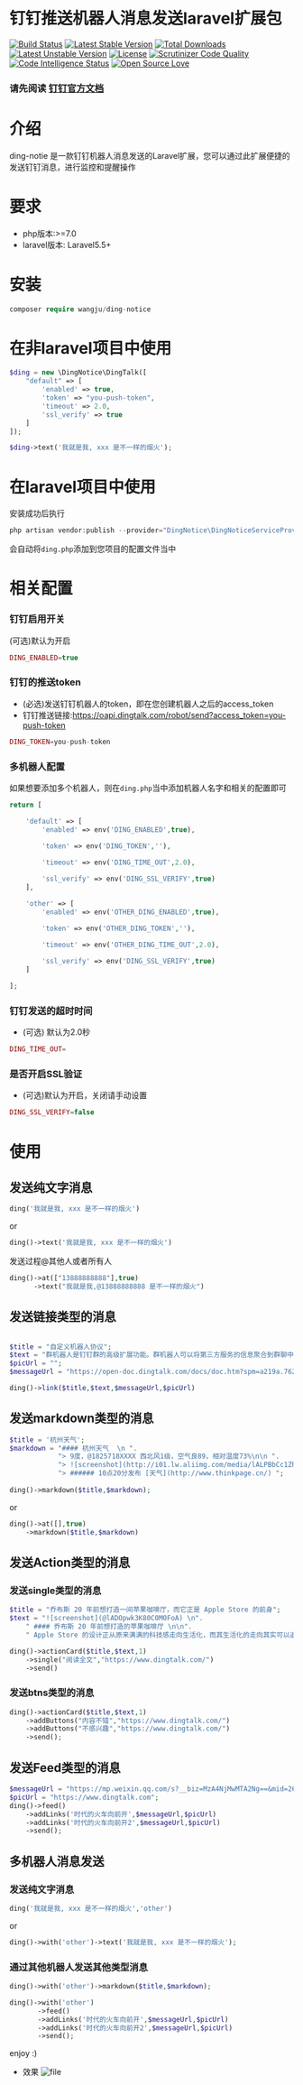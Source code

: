 # 钉钉推送机器人消息发送laravel扩展包

[![Build Status](https://travis-ci.org/wowiwj/ding-notice.svg?branch=master)](https://travis-ci.org/wowiwj/ding-notice)
[![Latest Stable Version](https://poser.pugx.org/wangju/ding-notice/v/stable)](https://packagist.org/packages/wangju/ding-notice)
[![Total Downloads](https://poser.pugx.org/wangju/ding-notice/downloads)](https://packagist.org/packages/wangju/ding-notice)
[![Latest Unstable Version](https://poser.pugx.org/wangju/ding-notice/v/unstable)](https://packagist.org/packages/wangju/ding-notice)
[![License](https://poser.pugx.org/wangju/ding-notice/license)](https://packagist.org/packages/wangju/ding-notice)
[![Scrutinizer Code Quality](https://scrutinizer-ci.com/g/wowiwj/ding-notice/badges/quality-score.png?b=master)](https://scrutinizer-ci.com/g/wowiwj/ding-notice/?branch=master)
[![Code Intelligence Status](https://scrutinizer-ci.com/g/wowiwj/ding-notice/badges/code-intelligence.svg?b=master)](https://scrutinizer-ci.com/code-intelligence)
[![Open Source Love](https://badges.frapsoft.com/os/v1/open-source.svg?v=103)](https://github.com/ellerbrock/open-source-badge/)   


### 请先阅读 [钉钉官方文档](https://open-doc.dingtalk.com/microapp/serverapi2/qf2nxq)


# 介绍
ding-notie 是一款钉钉机器人消息发送的Laravel扩展，您可以通过此扩展便捷的发送钉钉消息，进行监控和提醒操作

# 要求
- php版本:>=7.0
- laravel版本: Laravel5.5+


# 安装

```php
composer require wangju/ding-notice

```

# 在非laravel项目中使用
```php
$ding = new \DingNotice\DingTalk([
    "default" => [
        'enabled' => true,
        'token' => "you-push-token",
        'timeout' => 2.0,
        'ssl_verify' => true
    ]
]);

$ding->text('我就是我, xxx 是不一样的烟火');
```

# 在laravel项目中使用

安装成功后执行
```php
php artisan vendor:publish --provider="DingNotice\DingNoticeServiceProvider"

```
会自动将`ding.php`添加到您项目的配置文件当中

# 相关配置

### 钉钉启用开关
(可选)默认为开启
```php
DING_ENABLED=true
```
### 钉钉的推送token
- (必选)发送钉钉机器人的token，即在您创建机器人之后的access_token
- 钉钉推送链接:https://oapi.dingtalk.com/robot/send?access_token=you-push-token
```php
DING_TOKEN=you-push-token
```


### 多机器人配置
如果想要添加多个机器人，则在`ding.php`当中添加机器人名字和相关的配置即可

```php
return [

    'default' => [
        'enabled' => env('DING_ENABLED',true),

        'token' => env('DING_TOKEN',''),

        'timeout' => env('DING_TIME_OUT',2.0),
        
        'ssl_verify' => env('DING_SSL_VERIFY',true)
    ],

    'other' => [
        'enabled' => env('OTHER_DING_ENABLED',true),

        'token' => env('OTHER_DING_TOKEN',''),

        'timeout' => env('OTHER_DING_TIME_OUT',2.0),
        
        'ssl_verify' => env('DING_SSL_VERIFY',true)
    ]

];
```


### 钉钉发送的超时时间
- (可选) 默认为2.0秒
```php
DING_TIME_OUT=
```

### 是否开启SSL验证

- (可选)默认为开启，关闭请手动设置
```php
DING_SSL_VERIFY=false
```

# 使用

## 发送纯文字消息
```php
ding('我就是我, xxx 是不一样的烟火')
```
or
```php
ding()->text('我就是我, xxx 是不一样的烟火')
```
发送过程@其他人或者所有人

```php
ding()->at(["13888888888"],true)
      ->text("我就是我,@13888888888 是不一样的烟火")
```

## 发送链接类型的消息


```php
 
$title = "自定义机器人协议";
$text = "群机器人是钉钉群的高级扩展功能。群机器人可以将第三方服务的信息聚合到群聊中，实现自动化的信息同步。例如：通过聚合GitHub，GitLab等源码管理服务，实现源码更新同步；通过聚合Trello，JIRA等项目协调服务，实现项目信息同步。不仅如此，群机器人支持Webhook协议的自定义接入，支持更多可能性，例如：你可将运维报警提醒通过自定义机器人聚合到钉钉群。";
$picUrl = "";
$messageUrl = "https://open-doc.dingtalk.com/docs/doc.htm?spm=a219a.7629140.0.0.Rqyvqo&treeId=257&articleId=105735&docType=1";

ding()->link($title,$text,$messageUrl,$picUrl)
```

## 发送markdown类型的消息

```php
$title = '杭州天气';
$markdown = "#### 杭州天气  \n ".
            "> 9度，@1825718XXXX 西北风1级，空气良89，相对温度73%\n\n ".
            "> ![screenshot](http://i01.lw.aliimg.com/media/lALPBbCc1ZhJGIvNAkzNBLA_1200_588.png)\n".
            "> ###### 10点20分发布 [天气](http://www.thinkpage.cn/) ";
            
ding()->markdown($title,$markdown);
```
or

```php                                        
ding()->at([],true)
    ->markdown($title,$markdown)
```

## 发送Action类型的消息

### 发送single类型的消息
```php
$title = "乔布斯 20 年前想打造一间苹果咖啡厅，而它正是 Apple Store 的前身";
$text = "![screenshot](@lADOpwk3K80C0M0FoA) \n".
    " #### 乔布斯 20 年前想打造的苹果咖啡厅 \n\n".
    " Apple Store 的设计正从原来满满的科技感走向生活化，而其生活化的走向其实可以追溯到 20 年前苹果一个建立咖啡馆的计划";

ding()->actionCard($title,$text,1)
    ->single("阅读全文","https://www.dingtalk.com/")
    ->send()
```
### 发送btns类型的消息

```php
ding()->actionCard($title,$text,1)
    ->addButtons("内容不错","https://www.dingtalk.com/")
    ->addButtons("不感兴趣","https://www.dingtalk.com/")
    ->send();
```

## 发送Feed类型的消息

```php
$messageUrl = "https://mp.weixin.qq.com/s?__biz=MzA4NjMwMTA2Ng==&mid=2650316842&idx=1&sn=60da3ea2b29f1dcc43a7c8e4a7c97a16&scene=2&srcid=09189AnRJEdIiWVaKltFzNTw&from=timeline&isappinstalled=0&key=&ascene=2&uin=&devicetype=android-23&version=26031933&nettype=WIFI";
$picUrl = "https://www.dingtalk.com";
ding()->feed()
    ->addLinks('时代的火车向前开',$messageUrl,$picUrl)
    ->addLinks('时代的火车向前开2',$messageUrl,$picUrl)
    ->send();
```
## 多机器人消息发送

### 发送纯文字消息
```php
ding('我就是我, xxx 是不一样的烟火','other')
```
or
```php
ding()->with('other')->text('我就是我, xxx 是不一样的烟火');
```

### 通过其他机器人发送其他类型消息
```php
ding()->with('other')->markdown($title,$markdown);

ding()->with('other')
       ->feed()
       ->addLinks('时代的火车向前开',$messageUrl,$picUrl)
       ->addLinks('时代的火车向前开2',$messageUrl,$picUrl)
       ->send();
```
enjoy :)


- 效果
![file](https://lccdn.phphub.org/uploads/images/201805/23/6932/q3nLCOPbRj.png?imageView2/2/w/1240/h/0)



